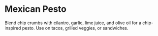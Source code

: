 # Mexican Pesto

Blend chip crumbs with cilantro, garlic, lime juice, and olive oil for a chip-inspired pesto. Use on tacos, grilled veggies, or sandwiches.